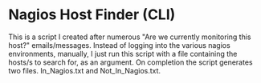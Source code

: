 # Nagios Host Finder (CLI)

This is a script I created after numerous "Are we currently monitoring this host?" emails/messages. Instead of logging into the various nagios environments, manually, I just run this script with a file containing the hosts/s to search for, as an argument. On completion the script generates two files. In_Nagios.txt and Not_In_Nagios.txt. 
